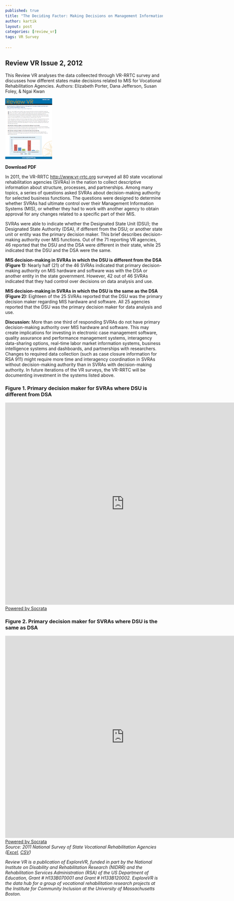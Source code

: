 ```yaml
---
published: true
title: "The Deciding Factor: Making Decisions on Management Information Systems and Data Use in State Vocational Rehabilitation Agencies"
author: kartik
layout: post
categories: [review_vr]
tags: VR Survey

---
```


<h2>Review VR Issue 2, 2012</h2>
This Review VR analyses the data colleected through VR-RRTC survey and discusses how different states make decisions related to MIS for Vocational Rehabilitation Agencies. 
Authors: Elizabeth Porter, Dana Jefferson, Susan Foley, &amp; Ngai Kwan

<span class="left"><a href="files/review_vr/ReviewVR_2.pdf"><img src="img/ReviewVR_2_.png" alt="" /></a></span>

<strong><em class="icon-download"></em>Download PDF</strong>

In 2011, the VR-RRTC <a href="www.VR-RRTC.org">http://www.vr-rrtc.org</a> surveyed all 80 state vocational rehabilitation agencies (SVRAs) in the nation to collect descriptive information about structure, processes, and partnerships. Among many topics, a series of questions asked SVRAs about decision-making authority for selected business functions. The questions were designed to determine whether SVRAs had ultimate control over their Management Information Systems (MIS), or whether they had to work with another agency to obtain approval for any changes related to a specific part of their MIS.

SVRAs were able to indicate whether the Designated State Unit (DSU); the Designated State Authority (DSA), if different from the DSU; or another state unit or entity was the primary decision maker. This brief describes decision-making authority over MIS functions. Out of the 71 reporting VR agencies, 46 reported that the DSU and the DSA were different in their state, while 25 indicated that the DSU and the DSA were the same.

**MIS decision-making in SVRAs in which the DSU is different from the DSA (Figure 1):** Nearly half (21) of the 46 SVRAs indicated that primary decision-making authority on MIS hardware and software was with the DSA or another entity in the state government. However, 42 out of 46 SVRAs indicated that they had control over decisions on data analysis and use.

**MIS decision-making in SVRAs in which the DSU is the same as the DSA (Figure 2):** Eighteen of the 25 SVRAs reported that the DSU was the primary decision maker regarding MIS hardware and software. All 25 agencies reported that the DSU was the primary decision maker for data analysis and use.

**Discussion:** More than one third of responding SVRAs do not have primary decision-making authority over MIS hardware and software. This may create implications for investing in electronic case management software, quality assurance and performance management systems, interagency data-sharing options, real-time labor market information systems, business intelligence systems and dashboards, and partnerships with researchers. Changes to required data collection (such as case closure information for RSA 911) might require more time and interagency coordination in SVRAs without decision-making authority than in SVRAs with decision-making authority. In future iterations of the VR surveys, the VR-RRTC will be documenting investment in the systems listed above.
<h3>Figure 1. Primary decision maker for SVRAs where DSU is different from DSA</h3>
<div><iframe width="760px" height="646px" frameborder="0" scrolling="no" src="https://opendata.socrata.com/w/ayvi-3yb6/y34g-bnf3?cur=FtnGD0XfbE1&amp;from=root"></iframe><a href="http://www.socrata.com/" target="_blank">Powered by Socrata</a>

</div>
<h3>Figure 2. Primary decision maker for SVRAs where DSU is the same as DSA</h3>
<div><iframe width="760px" height="646px" frameborder="0" scrolling="no" src="https://opendata.socrata.com/w/grth-xtfu/y34g-bnf3?cur=aXeaY1Y_FgE&amp;from=root"></iframe><a href="http://www.socrata.com/" target="_blank">Powered by Socrata</a>

</div>
<em>Source: 2011 National Survey of State Vocational Rehabilitation Agencies (<a href="files/VRSurvey_ExploreVR.xlsx">Excel</a>, <a href="files/VRSurvey_ExploreVR.csv">CSV</a>) </em>

<em>Review VR is a publication of ExploreVR, funded in part by the National Institute on Disability and Rehabilitation Research (NIDRR) and the Rehabilitation Services Administration (RSA) of the US Department of Education, Grant # H133B070001 and Grant # H133B120002. ExploreVR is the data hub for a group of vocational rehabilitation research projects at the Institute for Community Inclusion at the University of Massachusetts Boston.</em>
